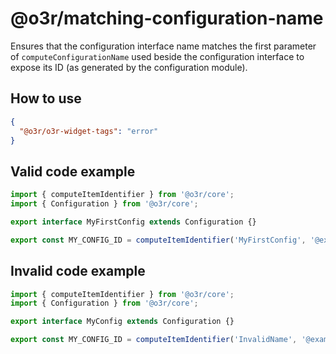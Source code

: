 # @o3r/matching-configuration-name
Ensures that the configuration interface name matches the first parameter of `computeConfigurationName` used beside the configuration interface to expose its ID (as generated by the configuration module).

## How to use

```json
{
  "@o3r/o3r-widget-tags": "error"
}
```

## Valid code example

```typescript
import { computeItemIdentifier } from '@o3r/core';
import { Configuration } from '@o3r/core';

export interface MyFirstConfig extends Configuration {}

export const MY_CONFIG_ID = computeItemIdentifier('MyFirstConfig', '@example/config');
```

## Invalid code example

```typescript
import { computeItemIdentifier } from '@o3r/core';
import { Configuration } from '@o3r/core';

export interface MyConfig extends Configuration {}

export const MY_CONFIG_ID = computeItemIdentifier('InvalidName', '@example/config');
```
